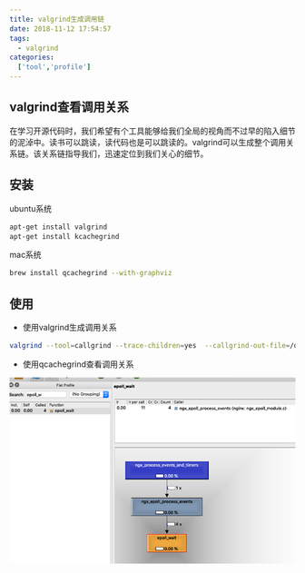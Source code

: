 ```yaml
---
title: valgrind生成调用链
date: 2018-11-12 17:54:57
tags:
  - valgrind
categories:
  ['tool','profile']
---
```

## valgrind查看调用关系
在学习开源代码时，我们希望有个工具能够给我们全局的视角而不过早的陷入细节的泥淖中。读书可以跳读，读代码也是可以跳读的。valgrind可以生成整个调用关系链。该关系链指导我们，迅速定位到我们关心的细节。

## 安装

ubuntu系统
```bash
apt-get install valgrind 
apt-get install kcachegrind
```
mac系统
```bash
brew install qcachegrind --with-graphviz
```


## 使用

* 使用valgrind生成调用关系

```bash
valgrind --tool=callgrind --trace-children=yes  --callgrind-out-file=/data/opt/callgrind.out.1111  ./nginx
```
* 使用qcachegrind查看调用关系

![qcachegrind](https://raw.githubusercontent.com/zhoupro/images/master/20181112/qcachegrind.png "qcachegrind")

